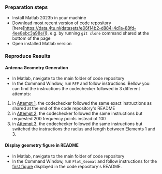 ### Preparation steps

 - Install Matlab 2023b in your machine
 - Download most recent version of code repository [here]https://data.4tu.nl/datasets/e06f14b2-d884-4d1a-88fd-4ee8ebc3a98e/1), e.g. by running `git clone` command shared at the bottom of the page
 - Open installed Matlab version

### Reproduce Results

#### Antenna Geometry Generation
 
 - In Matlab, navigate to the main folder of code repository
 - In the Command Window, run `REF` and follow instructions. Bellow you can find the instructions the codechecker followed in 3 different attempts:
  1. in [Attempt 1](./TWORIT_Results/Antenna_Geometry_Generation_REF/Attempt1/Instructions_antenna_geometry_generation_a1.md), the codechecker followed the same exact instructions as shared at the end of the code repository's README
  2. in [Attempt 2](./TWORIT_Results/Antenna_Geometry_Generation_REF/Attempt2/Instructions_antenna_geometry_generation_a2.md), the codechecker followed the same instructions but requested 200 frequency points instead of 100
  3. in [Attempt 3](./TWORIT_Results/Antenna_Geometry_Generation_REF/Attempt3/Instructions_antenna_geometry_generation_a3.md), the codechecker followed the same instructions but switched the instructions the radius and length between Elements 1 and 3.

#### Display geometry figure in README

 - In Matlab, navigate to the main folder of code repository
 - In the Command Window, run `Plot_Geomat` and follow instructions for the [first figure](./TWORIT_Results/README_Geometry_Figure/Instructions_readme_1stgeomfig.md) displayed in the code repository's README.